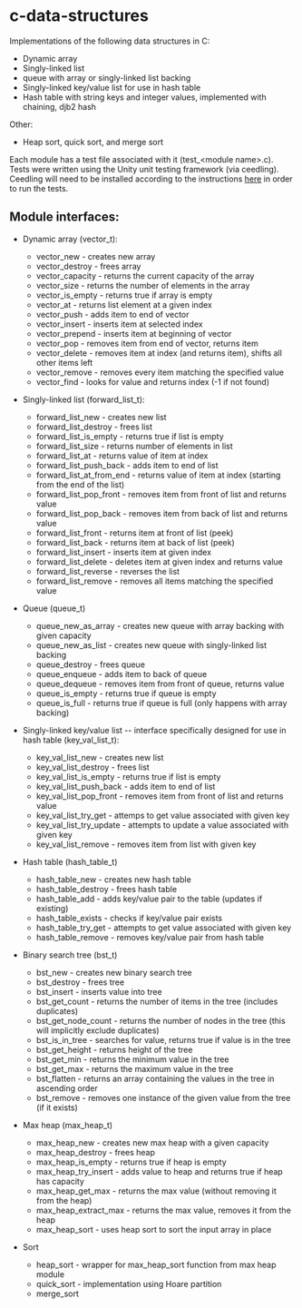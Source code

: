 # c-data-structures
Implementations of the following data structures in C:
  - Dynamic array
  - Singly-linked list
  - queue with array or singly-linked list backing
  - Singly-linked key/value list for use in hash table
  - Hash table with string keys and integer values, implemented with chaining, djb2 hash

Other:
  - Heap sort, quick sort, and merge sort

Each module has a test file associated with it (test_\<module name\>.c). Tests were written using the Unity unit testing framework (via ceedling). Ceedling will need to be installed according to the instructions [here](https://github.com/ThrowTheSwitch/Ceedling) in order to run the tests.

## Module interfaces:
  - Dynamic array (vector_t):
    - vector_new - creates new array
    - vector_destroy - frees array
    - vector_capacity - returns the current capacity of the array
    - vector_size - returns the number of elements in the array
    - vector_is_empty - returns true if array is empty
    - vector_at - returns list element at a given index
    - vector_push - adds item to end of vector
    - vector_insert - inserts item at selected index
    - vector_prepend - inserts item at beginning of vector
    - vector_pop - removes item from end of vector, returns item
    - vector_delete - removes item at index (and returns item), shifts all other items left
    - vector_remove - removes every item matching the specified value
    - vector_find - looks for value and returns index (-1 if not found)
    
  - Singly-linked list (forward_list_t):
    - forward_list_new - creates new list
    - forward_list_destroy - frees list
    - forward_list_is_empty - returns true if list is empty
    - forward_list_size - returns number of elements in list
    - forward_list_at - returns value of item at index
    - forward_list_push_back - adds item to end of list
    - forward_list_at_from_end - returns value of item at index (starting from the end of the list)
    - forward_list_pop_front - removes item from front of list and returns value
    - forward_list_pop_back - removes item from back of list and returns value
    - forward_list_front - returns item at front of list (peek)
    - forward_list_back - returns item at back of list (peek)
    - forward_list_insert - inserts item at given index
    - forward_list_delete - deletes item at given index and returns value
    - forward_list_reverse - reverses the list
    - forward_list_remove - removes all items matching the specified value
    
  - Queue (queue_t)
    - queue_new_as_array - creates new queue with array backing with given capacity
    - queue_new_as_list - creates new queue with singly-linked list backing
    - queue_destroy - frees queue
    - queue_enqueue - adds item to back of queue
    - queue_dequeue - removes item from front of queue, returns value
    - queue_is_empty - returns true if queue is empty
    - queue_is_full - returns true if queue is full (only happens with array backing)
    
  - Singly-linked key/value list -- interface specifically designed for use in hash table (key_val_list_t):
    - key_val_list_new - creates new list
    - key_val_list_destroy - frees list
    - key_val_list_is_empty - returns true if list is empty
    - key_val_list_push_back - adds item to end of list
    - key_val_list_pop_front - removes item from front of list and returns value
    - key_val_list_try_get - attemps to get value associated with given key
    - key_val_list_try_update - attempts to update a value associated with given key
    - key_val_list_remove - removes item from list with given key
    
  - Hash table (hash_table_t)
    - hash_table_new - creates new hash table
    - hash_table_destroy - frees hash table
    - hash_table_add - adds key/value pair to the table (updates if existing)
    - hash_table_exists - checks if key/value pair exists
    - hash_table_try_get - attempts to get value associated with given key
    - hash_table_remove - removes key/value pair from hash table

  - Binary search tree (bst_t)
    - bst_new - creates new binary search tree
    - bst_destroy - frees tree
    - bst_insert - inserts value into tree
    - bst_get_count - returns the number of items in the tree (includes duplicates)
    - bst_get_node_count - returns the number of nodes in the tree (this will implicitly exclude duplicates)
    - bst_is_in_tree - searches for value, returns true if value is in the tree
    - bst_get_height - returns height of the tree
    - bst_get_min - returns the minimum value in the tree
    - bst_get_max - returns the maximum value in the tree
    - bst_flatten - returns an array containing the values in the tree in ascending order
    - bst_remove - removes one instance of the given value from the tree (if it exists)

  - Max heap (max_heap_t)
    - max_heap_new - creates new max heap with a given capacity
    - max_heap_destroy - frees heap
    - max_heap_is_empty - returns true if heap is empty
    - max_heap_try_insert - adds value to heap and returns true if heap has capacity
    - max_heap_get_max - returns the max value (without removing it from the heap)
    - max_heap_extract_max - returns the max value, removes it from the heap
    - max_heap_sort - uses heap sort to sort the input array in place

  - Sort
    - heap_sort - wrapper for max_heap_sort function from max heap module
    - quick_sort - implementation using Hoare partition
    - merge_sort